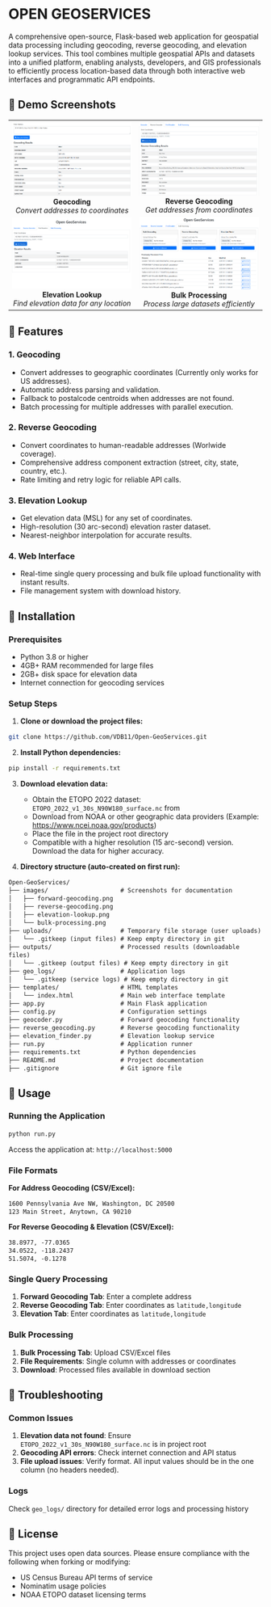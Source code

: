 # OPEN GEOSERVICES

A comprehensive open-source, Flask-based web application for geospatial data processing including geocoding, reverse geocoding, and elevation lookup services. This tool combines multiple geospatial APIs and datasets into a unified platform, enabling analysts, developers, and GIS professionals to efficiently process location-based data through both interactive web interfaces and programmatic API endpoints.

## 📸 Demo Screenshots
<table>
  <tr>
    <td align="center">
      <img src="images/geocoding.png" alt="Forward Geocoding Interface" width="400"/>
      <br/>
      <strong>Geocoding</strong>
      <br/>
      <em>Convert addresses to coordinates</em>
    </td>
    <td align="center">
      <img src="images/rev_geo.png" alt="Reverse Geocoding Interface" width="400"/>
      <br/>
      <strong>Reverse Geocoding</strong>
      <br/>
      <em>Get addresses from coordinates</em>
    </td>
  </tr>
  <tr>
    <td align="center">
      <img src="images/elevation.png" alt="Elevation Lookup Interface" width="400"/>
      <br/>
      <strong>Elevation Lookup</strong>
      <br/>
      <em>Find elevation data for any location</em>
    </td>
    <td align="center">
      <img src="images/bulk.png" alt="Bulk Processing Interface" width="400"/>
      <br/>
      <strong>Bulk Processing</strong>
      <br/>
      <em>Process large datasets efficiently</em>
    </td>
  </tr>
</table>

## 🌟 Features

### 1. Geocoding
- Convert addresses to geographic coordinates (Currently only works for US addresses).
- Automatic address parsing and validation.
- Fallback to postalcode centroids when addresses are not found.
- Batch processing for multiple addresses with parallel execution.

### 2. Reverse Geocoding  
- Convert coordinates to human-readable addresses (Worlwide coverage).
- Comprehensive address component extraction (street, city, state, country, etc.).
- Rate limiting and retry logic for reliable API calls.

### 3. Elevation Lookup
- Get elevation data (MSL) for any set of coordinates.
- High-resolution (30 arc-second) elevation raster dataset.
- Nearest-neighbor interpolation for accurate results.

### 4. Web Interface
- Real-time single query processing and bulk file upload functionality with instant results.
- File management system with download history.

## 🚀 Installation

### Prerequisites
- Python 3.8 or higher
- 4GB+ RAM recommended for large files
- 2GB+ disk space for elevation data
- Internet connection for geocoding services

### Setup Steps

1. **Clone or download the project files:**
```bash
git clone https://github.com/VDB11/Open-GeoServices.git
```

2. **Install Python dependencies:**
```bash
pip install -r requirements.txt
```

3. **Download elevation data:**
   - Obtain the ETOPO 2022 dataset: `ETOPO_2022_v1_30s_N90W180_surface.nc` from 
   - Download from NOAA or other geographic data providers (Example: https://www.ncei.noaa.gov/products)
   - Place the file in the project root directory
   - Compatible with a higher resolution (15 arc-second) version. Download the data for higher accuracy.

4. **Directory structure (auto-created on first run):**
```
Open-GeoServices/
├── images/                    # Screenshots for documentation
│   ├── forward-geocoding.png
│   ├── reverse-geocoding.png
│   ├── elevation-lookup.png
│   └── bulk-processing.png
├── uploads/                   # Temporary file storage (user uploads)
│   └── .gitkeep (input files) # Keep empty directory in git
├── outputs/                   # Processed results (downloadable files)
│   └── .gitkeep (output files) # Keep empty directory in git
├── geo_logs/                  # Application logs
│   └── .gitkeep (service logs) # Keep empty directory in git
├── templates/                 # HTML templates
│   └── index.html             # Main web interface template
├── app.py                     # Main Flask application
├── config.py                  # Configuration settings
├── geocoder.py                # Forward geocoding functionality
├── reverse_geocoding.py       # Reverse geocoding functionality
├── elevation_finder.py        # Elevation lookup service
├── run.py                     # Application runner
├── requirements.txt           # Python dependencies
├── README.md                  # Project documentation
├── .gitignore                 # Git ignore file
```

## 📖 Usage

### Running the Application
```bash
python run.py
```

Access the application at: `http://localhost:5000`

### File Formats

**For Address Geocoding (CSV/Excel):**
```
1600 Pennsylvania Ave NW, Washington, DC 20500
123 Main Street, Anytown, CA 90210
```

**For Reverse Geocoding & Elevation (CSV/Excel):**
```
38.8977, -77.0365
34.0522, -118.2437
51.5074, -0.1278
```

### Single Query Processing
1. **Forward Geocoding Tab**: Enter a complete address
2. **Reverse Geocoding Tab**: Enter coordinates as `latitude,longitude`
3. **Elevation Tab**: Enter coordinates as `latitude,longitude`

### Bulk Processing
1. **Bulk Processing Tab**: Upload CSV/Excel files
2. **File Requirements**: Single column with addresses or coordinates
3. **Download**: Processed files available in download section

## 🐛 Troubleshooting

### Common Issues
1. **Elevation data not found**: Ensure `ETOPO_2022_v1_30s_N90W180_surface.nc` is in project root
2. **Geocoding API errors**: Check internet connection and API status
3. **File upload issues**: Verify format. All input values should be in the one column (no headers needed).

### Logs
Check `geo_logs/` directory for detailed error logs and processing history

## 📝 License

This project uses open data sources. Please ensure compliance with the following when forking or modifying:
- US Census Bureau API terms of service
- Nominatim usage policies  
- NOAA ETOPO dataset licensing terms